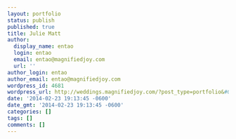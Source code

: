 ```yaml
---
layout: portfolio
status: publish
published: true
title: Julie Matt
author:
  display_name: entao
  login: entao
  email: entao@magnifiedjoy.com
  url: ''
author_login: entao
author_email: entao@magnifiedjoy.com
wordpress_id: 4681
wordpress_url: http://weddings.magnifiedjoy.com/?post_type=portfolio&#038;p=4681
date: '2014-02-23 19:13:45 -0600'
date_gmt: '2014-02-23 19:13:45 -0600'
categories: []
tags: []
comments: []
---
```


